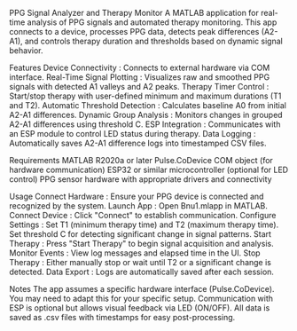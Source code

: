 PPG Signal Analyzer and Therapy Monitor
A MATLAB application for real-time analysis of PPG signals and automated therapy monitoring. This app connects to a device, processes PPG data, detects peak differences (A2-A1), and controls therapy duration and thresholds based on dynamic signal behavior.

Features
Device Connectivity : Connects to external hardware via COM interface.
Real-Time Signal Plotting : Visualizes raw and smoothed PPG signals with detected A1 valleys and A2 peaks.
Therapy Timer Control : Start/stop therapy with user-defined minimum and maximum durations (T1 and T2).
Automatic Threshold Detection : Calculates baseline A0 from initial A2-A1 differences.
Dynamic Group Analysis : Monitors changes in grouped A2-A1 differences using threshold C.
ESP Integration : Communicates with an ESP module to control LED status during therapy.
Data Logging : Automatically saves A2-A1 difference logs into timestamped CSV files.

 Requirements
MATLAB R2020a or later
Pulse.CoDevice COM object (for hardware communication)
ESP32 or similar microcontroller (optional for LED control)
PPG sensor hardware with appropriate drivers and connectivity

Usage
Connect Hardware : Ensure your PPG device is connected and recognized by the system.
Launch App : Open Bnu1.mlapp in MATLAB.
Connect Device : Click "Connect" to establish communication.
Configure Settings :
Set T1 (minimum therapy time) and T2 (maximum therapy time).
Set threshold C for detecting significant change in signal patterns.
Start Therapy : Press "Start Therapy" to begin signal acquisition and analysis.
Monitor Events : View log messages and elapsed time in the UI.
Stop Therapy : Either manually stop or wait until T2 or a significant change is detected.
Data Export : Logs are automatically saved after each session.

Notes
The app assumes a specific hardware interface (Pulse.CoDevice). You may need to adapt this for your specific setup.
Communication with ESP is optional but allows visual feedback via LED (ON/OFF).
All data is saved as .csv files with timestamps for easy post-processing.

